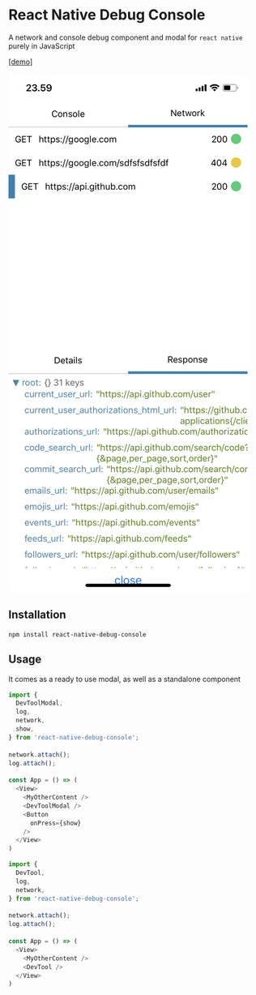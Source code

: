 # React Native Debug Console

A network and console debug component and modal for `react native` purely in JavaScript

[[demo]](https://expo.io/@mortenolsen/demo)

![screen](docs/assets/screen1.PNG)

## Installation

```
npm install react-native-debug-console
```

## Usage

It comes as a ready to use modal, as well as a standalone component

```javascript
import {
  DevToolModal,
  log,
  network,
  show,
} from 'react-native-debug-console';

network.attach();
log.attach();

const App = () => (
  <View>
    <MyOtherContent />
    <DevToolModal />
    <Button
      onPress={show}
    />
  </View>
)
```

```javascript
import {
  DevTool,
  log,
  network,
} from 'react-native-debug-console';

network.attach();
log.attach();

const App = () => (
  <View>
    <MyOtherContent />
    <DevTool />
  </View>
)
```
